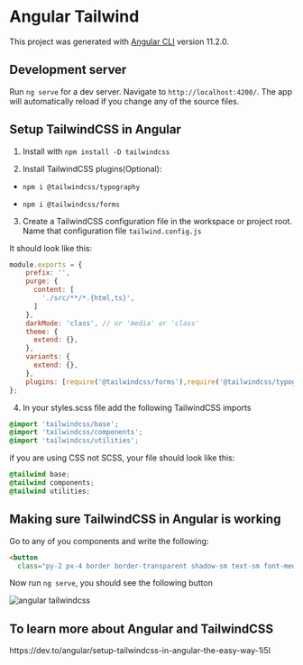 # Angular Tailwind

This project was generated with [Angular CLI](https://github.com/angular/angular-cli) version 11.2.0.

## Development server

Run `ng serve` for a dev server. Navigate to `http://localhost:4200/`. The app will automatically reload if you change any of the source files.

## Setup TailwindCSS in Angular

1. Install with `npm install -D tailwindcss`

2. Install TailwindCSS plugins(Optional):

  * `npm i @tailwindcss/typography`

  * `npm i @tailwindcss/forms`

3. Create a TailwindCSS configuration file in the workspace or project root. Name that configuration file `tailwind.config.js`

It should look like this:

```javascript
module.exports = {
    prefix: '',
    purge: {
      content: [
        './src/**/*.{html,ts}',
      ]
    },
    darkMode: 'class', // or 'media' or 'class'
    theme: {
      extend: {},
    },
    variants: {
      extend: {},
    },
    plugins: [require('@tailwindcss/forms'),require('@tailwindcss/typography')],
};
```

4. In your styles.scss file add the following TailwindCSS imports

```css
@import 'tailwindcss/base';
@import 'tailwindcss/components';
@import 'tailwindcss/utilities';
```

if you are using CSS not SCSS, your file should look like this:

```css
@tailwind base;
@tailwind components;
@tailwind utilities;
```

<h2>Making sure TailwindCSS in Angular is working</h2>


Go to any of you components and write the following:

```html
<button
  class="py-2 px-4 border border-transparent shadow-sm text-sm font-medium rounded-md text-white bg-red-400">Hello</button>
```


Now run `ng serve`, you should see the following button

![angular tailwindcss](https://dev-to-uploads.s3.amazonaws.com/i/tvvo9pqx7ua7yc2kjzhz.png)


<h2>To learn more about Angular and TailwindCSS</h2>
https://dev.to/angular/setup-tailwindcss-in-angular-the-easy-way-1i5l
